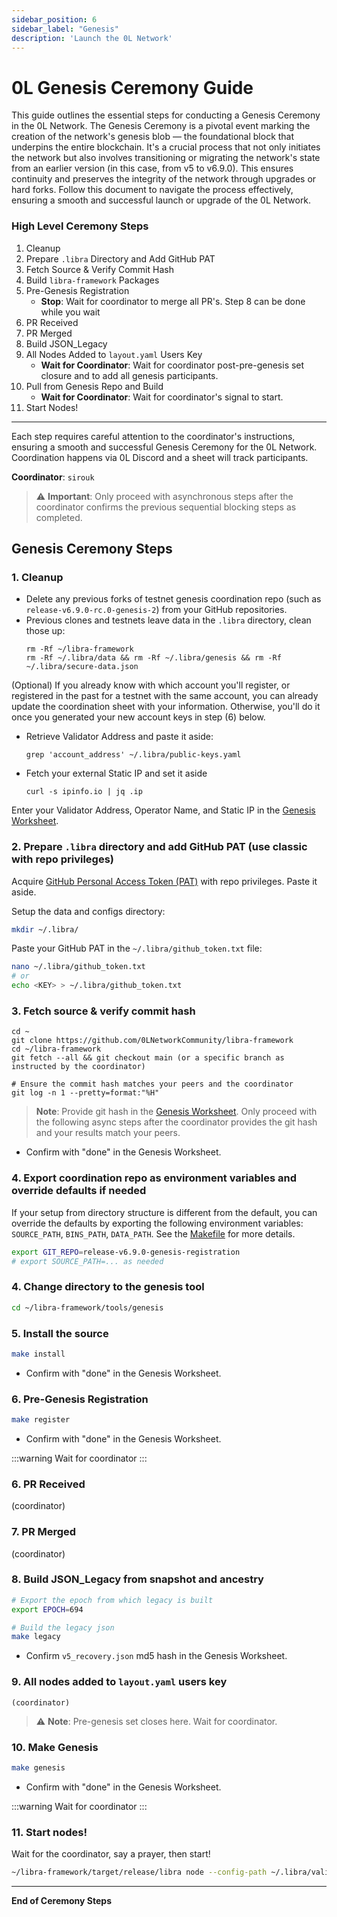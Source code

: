 ```yaml
---
sidebar_position: 6
sidebar_label: "Genesis"
description: 'Launch the 0L Network'
---
```


# 0L Genesis Ceremony Guide

This guide outlines the essential steps for conducting a Genesis Ceremony in the 0L Network. The Genesis Ceremony is a pivotal event marking the creation of the network's genesis blob — the foundational block that underpins the entire blockchain. It's a crucial process that not only initiates the network but also involves transitioning or migrating the network's state from an earlier version (in this case, from v5 to v6.9.0). This ensures continuity and preserves the integrity of the network through upgrades or hard forks. Follow this document to navigate the process effectively, ensuring a smooth and successful launch or upgrade of the 0L Network.

### High Level Ceremony Steps

1. Cleanup
2. Prepare `.libra` Directory and Add GitHub PAT
3. Fetch Source & Verify Commit Hash
4. Build `libra-framework` Packages
5. Pre-Genesis Registration
   - **Stop**: Wait for coordinator to merge all PR's. Step 8 can be done while you wait
6. PR Received
7. PR Merged
8. Build JSON_Legacy
9. All Nodes Added to `layout.yaml` Users Key
   - **Wait for Coordinator**: Wait for coordinator post-pre-genesis set closure and to add all genesis participants.
10. Pull from Genesis Repo and Build
    - **Wait for Coordinator**: Wait for coordinator's signal to start.
11. Start Nodes!
    
---
Each step requires careful attention to the coordinator's instructions, ensuring a smooth and successful Genesis Ceremony for the 0L Network. Coordination happens via 0L Discord and a sheet will track participants.



**Coordinator**: `sirouk`

> ⚠️ **Important**: Only proceed with asynchronous steps after the coordinator confirms the previous sequential blocking steps as completed.

## Genesis Ceremony Steps

### 1. Cleanup
- Delete any previous forks of testnet genesis coordination repo (such as `release-v6.9.0-rc.0-genesis-2`) from your GitHub repositories.
- Previous clones and testnets leave data in the `.libra` directory, clean those up:
  ```
  rm -Rf ~/libra-framework
  rm -Rf ~/.libra/data && rm -Rf ~/.libra/genesis && rm -Rf ~/.libra/secure-data.json
  ```

(Optional) If you already know with which account you'll register, or registered in the past for a testnet with the same account, you can already update the coordination sheet with your information. Otherwise, you'll do it once you generated your new account keys in step (6) below. 
- Retrieve Validator Address and paste it aside:

  ```
  grep 'account_address' ~/.libra/public-keys.yaml
  ```
- Fetch your external Static IP and set it aside

  ```
  curl -s ipinfo.io | jq .ip
  ```

Enter your Validator Address, Operator Name, and Static IP in the [Genesis Worksheet](https://docs.google.com/spreadsheets/d/17mF8Trg4xkUEkpJH9yTjVWRWx6ugYBRTMcuXscafhlI/edit?pli=1#gid=2041290571).


### 2. Prepare `.libra` directory and add GitHub PAT (use classic with repo privileges)

Acquire [GitHub Personal Access Token (PAT)](https://github.com/settings/tokens) with repo privileges. Paste it aside.

Setup the data and configs directory:
```bash
mkdir ~/.libra/
```

Paste your GitHub PAT in the `~/.libra/github_token.txt` file:
```bash
nano ~/.libra/github_token.txt
# or
echo <KEY> > ~/.libra/github_token.txt
```

### 3. Fetch source & verify commit hash

```
cd ~
git clone https://github.com/0LNetworkCommunity/libra-framework
cd ~/libra-framework
git fetch --all && git checkout main (or a specific branch as instructed by the coordinator)

# Ensure the commit hash matches your peers and the coordinator
git log -n 1 --pretty=format:"%H"
```

 > **Note**: Provide git hash in the [Genesis Worksheet](https://docs.google.com/spreadsheets/d/17mF8Trg4xkUEkpJH9yTjVWRWx6ugYBRTMcuXscafhlI/edit?pli=1#gid=2041290571). Only proceed with the following async steps after the coordinator provides the git hash and your results match your peers.

- Confirm with "done" in the Genesis Worksheet.

### 4. Export coordination repo as environment variables and override defaults if needed

If your setup from directory structure is different from the default, you can override the defaults by exporting the following environment variables:
`SOURCE_PATH`, `BINS_PATH`, `DATA_PATH`. See the [Makefile](https://github.com/0LNetworkCommunity/libra-framework/blob/03d9f10bb539bda4c3f9de96e4a411971ec88d80/tools/genesis/Makefile#L7) for more details.

```bash
export GIT_REPO=release-v6.9.0-genesis-registration
# export SOURCE_PATH=... as needed
```

### 4. Change directory to the genesis tool
```bash
cd ~/libra-framework/tools/genesis
```

### 5. Install the source
```bash
make install
```
- Confirm with "done" in the Genesis Worksheet.

### 6. Pre-Genesis Registration
```bash
make register
```
- Confirm with "done" in the Genesis Worksheet.

:::warning 
Wait for coordinator
:::

### 6. PR Received
(coordinator)

### 7. PR Merged
(coordinator)

### 8. Build JSON_Legacy from snapshot and ancestry
```bash
# Export the epoch from which legacy is built
export EPOCH=694

# Build the legacy json
make legacy
```
- Confirm `v5_recovery.json` md5 hash in the Genesis Worksheet.

### 9. All nodes added to `layout.yaml` users key
    (coordinator)  
> ⚠️ **Note**: Pre-genesis set closes here. Wait for coordinator.

### 10. Make Genesis

```bash
make genesis
```
- Confirm with "done" in the Genesis Worksheet.

:::warning 
Wait for coordinator
:::

### 11. Start nodes!
Wait for the coordinator, say a prayer, then start!
```bash
~/libra-framework/target/release/libra node --config-path ~/.libra/validator.yaml
```

---
**End of Ceremony Steps**
